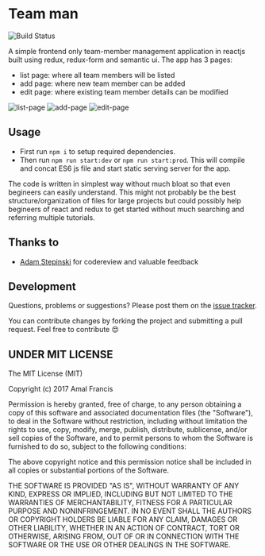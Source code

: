 Team man
========
![Build Status](https://github.com/amalfra/team-man/actions/workflows/test.yml/badge.svg?branch=main)

​A ​simple frontend ​only ​team-member ​management ​application in reactjs built using redux, redux-form and semantic ui. The app has 3 pages:
* list page: where all team members will be listed
* add page: where new team member can be added
* edit page: where existing team member details can be modified

![list-page](https://raw.githubusercontent.com/amalfra/team-man/master/.images/list-page.png)
![add-page](https://raw.githubusercontent.com/amalfra/team-man/master/.images/add-page.png)
![edit-page](https://raw.githubusercontent.com/amalfra/team-man/master/.images/edit-page.png)

## Usage
* First run ```npm i``` to setup required dependencies.
* Then run ```npm run start:dev``` or ```npm run start:prod```. This will compile and concat ES6 js file and start static serving server for the app.

The code is written in simplest way without much bloat so that even begineers can easily understand. This might not probably be the best structure/organization of files for large projects but could possibly help begineers of react and redux to get started without much searching and referring multiple tutorials. 

## Thanks to
* [Adam Stepinski](https://github.com/adamstep) for codereview and valuable feedback

## Development

Questions, problems or suggestions? Please post them on the [issue tracker](https://github.com/amalfra/team-man/issues).

You can contribute changes by forking the project and submitting a pull request. Feel free to contribute :heart_eyes:

## UNDER MIT LICENSE

The MIT License (MIT)

Copyright (c) 2017 Amal Francis

Permission is hereby granted, free of charge, to any person obtaining a copy of this software and associated documentation files (the "Software"), to deal in the Software without restriction, including without limitation the rights to use, copy, modify, merge, publish, distribute, sublicense, and/or sell copies of the Software, and to permit persons to whom the Software is furnished to do so, subject to the following conditions:

The above copyright notice and this permission notice shall be included in all copies or substantial portions of the Software.

THE SOFTWARE IS PROVIDED "AS IS", WITHOUT WARRANTY OF ANY KIND, EXPRESS OR IMPLIED, INCLUDING BUT NOT LIMITED TO THE WARRANTIES OF MERCHANTABILITY, FITNESS FOR A PARTICULAR PURPOSE AND NONINFRINGEMENT. IN NO EVENT SHALL THE AUTHORS OR COPYRIGHT HOLDERS BE LIABLE FOR ANY CLAIM, DAMAGES OR OTHER LIABILITY, WHETHER IN AN ACTION OF CONTRACT, TORT OR OTHERWISE, ARISING FROM, OUT OF OR IN CONNECTION WITH THE SOFTWARE OR THE USE OR OTHER DEALINGS IN THE SOFTWARE.
